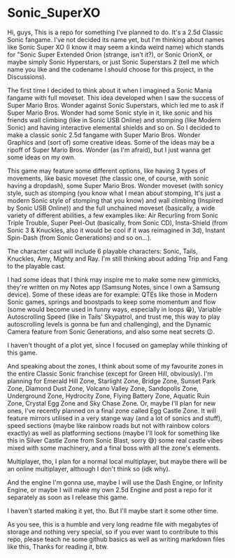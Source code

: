 # Sonic_SuperXO
Hi, guys, This is a repo for something I've planned to do. It's a 2.5d Classic Sonic fangame. I've not decided its name yet, but I'm thinking about names like Sonic Super XO (I know it may seem a kinda weird name) which stands for "Sonic Super Extended Orion (strange, isn't it?), or Sonic OrionX, or maybe simply Sonic Hyperstars, or just Sonic Superstars 2 (tell me which name you like and the codename I should choose for this project, in the Discussions).

The first time I decided to think about it when I imagined a Sonic Mania fangame with full moveset. This idea developed when I saw the success of Super Mario Bros. Wonder against Sonic Superstars, which led me to ask if Super Mario Bros. Wonder had some Sonic style in it, like sonic and his friends wall climbing (like in Sonic USB Online) and stomping (like Modern Sonic) and having interactive elemental shields and so on. So I decided to make a classic sonic 2.5d fangame with Super Mario Bros. Wonder Graphics and (sort of) some creative ideas. Some of the ideas may be a ripoff of Super Mario Bros. Wonder (as I'm afraid), but I just wanna get some ideas on my own.

This game may feature some different options, like having 3 types of movements, like basic moveset (the classic one, of course, with sonic having a dropdash), some Super Mario Bros. Wonder moveset (with sonicy style, such as stomping (you know what I mean about stomping, It's just a modern Sonic style of stomping that you know) and wall climbing (Inspired by Sonic USB Online)) and the full unchained moveset (basically, a wide variety of different abilities, a few examples like: Air Recurling from Sonic Triple Trouble, Super Peel-Out (basically, from Sonic CD), Insta-Shield (from Sonic 3 & Knuckles, also it would be cool if it was reimagined in 3d), Instant Spin-Dash (from Sonic Generations) and so on...).

The character cast will include 6 playable characters: Sonic, Tails, Knuckles, Amy, Mighty and Ray. I'm still thinking about adding Trip and Fang to the playable cast.

I had some ideas that I think may inspire me to make some new gimmicks, they're written on my Notes app (Samsung Notes, since I own a Samsung device). Some of these ideas are for example: QTEs like those in Modern Sonic games, springs and boostpads to keep some momentum and flow (some would become used in funny ways, especially in loops 😁), Variable Autoscrolling Speed (like in Tails' Skypatrol, and trust me, this way to play autoscrolling levels is gonna be fun and challenging), and the Dynamic Camera feature from Sonic Generations, and also some neat secrets 😉.

I haven't thought of a plot yet, since I focused on gameplay while thinking of this game.

And speaking about the zones, I think about some of my favourite zones in the entire Classic Sonic franchise (except for Green Hill, obviously). I'm planning for Emerald Hill Zone, Starlight Zone, Bridge Zone, Sunset Park Zone, Diamond Dust Zone, Volcano Valley Zone, Sandopolis Zone, Underground Zone, Hydrocity Zone, Flying Battery Zone, Aquatic Ruin Zone, Crystal Egg Zone and Sky Chase Zone. Or, maybe I'll plan for new ones, I've recently planned on a final zone called Egg Castle Zone. It will feature mirrors utilised in a very stange way (and a lot of sonics and stuff), speed sections (maybe like rainbow roads but not with rainbow colors exactly) as well as platforming sections (maybe I'll look for something like this in Silver Castle Zone from Sonic Blast, sorry 😅) some real castle vibes mixed with some machinery, and a final boss with all the zone's elements.

Multiplayer, tho, I plan for a normal local multiplayer, but maybe there will be an online multiplayer, although I don't think so (idk why).

And the engine I'm gonna use, maybe I will use the Dash Engine, or Infinity Engine, or maybe I will make my own 2.5d Engine and post a repo for it separately as soon as I release this game.

I haven't started making it yet, tho. But I'll maybe start it some other time.

As you see, this is a humble and very long readme file with megabytes of storage and nothing very special, so if you ever want to contribute to this repo, please teach ne some github basics as well as writing markdown files like this, Thanks for reading it, btw.
